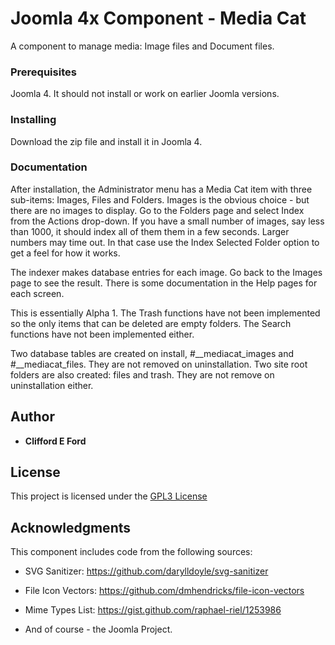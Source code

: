 # Joomla 4x Component - Media Cat

A component to manage media: Image files and Document files.

### Prerequisites

Joomla 4. It should not install or work on earlier Joomla versions.

### Installing

Download the zip file and install it in Joomla 4.

### Documentation

After installation, the Administrator menu has a Media Cat item with three sub-items: Images, Files and Folders. Images is the obvious choice - but there are no images to display. Go to the Folders page and select Index from the Actions drop-down. If you have a small number of images, say less than 1000, it should index all of them them in a few seconds. Larger numbers may time out. In that case use the Index Selected Folder option to get a feel for how it works.

The indexer makes database entries for each image. Go back to the Images page to see the result. There is some documentation in the Help pages for each screen.

This is essentially Alpha 1. The Trash functions have not been implemented so the only items that can be deleted are empty folders. The Search functions have not been implemented either.

Two database tables are created on install, #__mediacat_images and #__mediacat_files. They are not removed on uninstallation. Two site root folders are also created: files and trash. They are not remove on uninstallation either.

## Author

* **Clifford E Ford**

## License

This project is licensed under the [GPL3 License](http://www.gnu.org/licenses/gpl-3.0.html)

## Acknowledgments

This component includes code from the following sources:

* SVG Sanitizer: https://github.com/darylldoyle/svg-sanitizer

* File Icon Vectors: https://github.com/dmhendricks/file-icon-vectors

* Mime Types List: https://gist.github.com/raphael-riel/1253986

* And of course - the Joomla Project.
